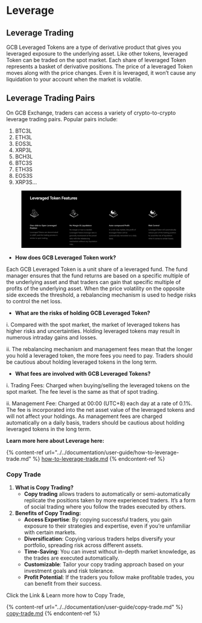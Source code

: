 # Leverage

## Leverage Trading

GCB Leveraged Tokens are a type of derivative product that gives you leveraged exposure to the underlying asset. Like other tokens, leveraged Token can be traded on the spot market. Each share of leveraged Token represents a basket of derivative positions. The price of a leveraged Token moves along with the price changes. Even it is leveraged, it won’t cause any liquidation to your account when the market is volatile.

## Leverage Trading Pairs

On GCB Exchange, traders can access a variety of crypto-to-crypto leverage trading pairs. Popular pairs include:

1. BTC3L
2. ETH3L
3. EOS3L
4. XRP3L
5. BCH3L
6. BTC3S
7. ETH3S
8. EOS3S
9. XRP3S...

<figure><img src="../../.gitbook/assets/Screenshot 2024-10-11 at 18.00.11.png" alt=""><figcaption></figcaption></figure>

* **How does GCB Leveraged Token work?**

Each GCB Leveraged Token is a unit share of a leveraged fund. The fund manager ensures that the fund returns are based on a specific multiple of the underlying asset and that traders can gain that specific multiple of profits of the underlying asset. When the price volatility on the opposite side exceeds the threshold, a rebalancing mechanism is used to hedge risks to control the net loss.

* **What are the risks of holding GCB Leveraged Token?**

i. Compared with the spot market, the market of leveraged tokens has higher risks and uncertainties. Holding leveraged tokens may result in numerous intraday gains and losses.

ii. The rebalancing mechanism and management fees mean that the longer you hold a leveraged token, the more fees you need to pay. Traders should be cautious about holding leveraged tokens in the long term.

* **What fees are involved with GCB Leveraged Tokens?**

i. Trading Fees: Charged when buying/selling the leveraged tokens on the spot market. The fee level is the same as that of spot trading.

ii. Management Fee: Charged at 00:00 (UTC+8) each day at a rate of 0.1%. The fee is incorporated into the net asset value of the leveraged tokens and will not affect your holdings. As management fees are charged automatically on a daily basis, traders should be cautious about holding leveraged tokens in the long term.

**Learn more here about Leverage here:**

{% content-ref url="../../documentation/user-guide/how-to-leverage-trade.md" %}
[how-to-leverage-trade.md](../../documentation/user-guide/how-to-leverage-trade.md)
{% endcontent-ref %}



### Copy Trade

1. **What is Copy Trading?**
   * **Copy trading** allows traders to automatically or semi-automatically replicate the positions taken by more experienced traders. It’s a form of social trading where you follow the trades executed by others.
2. **Benefits of Copy Trading:**
   * **Access Expertise**: By copying successful traders, you gain exposure to their strategies and expertise, even if you’re unfamiliar with certain markets.
   * **Diversification**: Copying various traders helps diversify your portfolio, spreading risk across different assets.
   * **Time-Saving**: You can invest without in-depth market knowledge, as the trades are executed automatically.
   * **Customizable**: Tailor your copy trading approach based on your investment goals and risk tolerance.
   * **Profit Potential**: If the traders you follow make profitable trades, you can benefit from their success.

Click the Link & Learn more how to Copy Trade,&#x20;

{% content-ref url="../../documentation/user-guide/copy-trade.md" %}
[copy-trade.md](../../documentation/user-guide/copy-trade.md)
{% endcontent-ref %}



